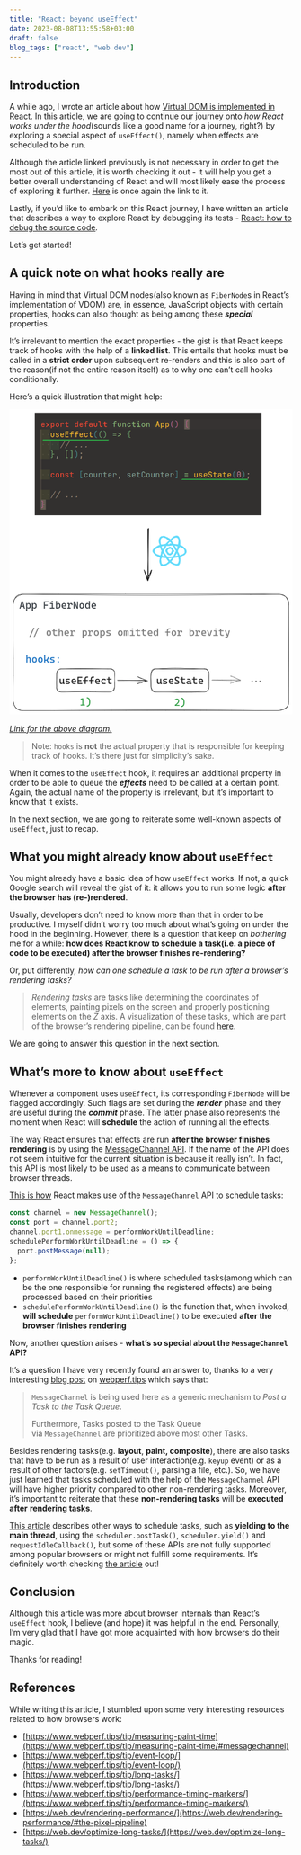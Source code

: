 ```yaml
---
title: "React: beyond useEffect"
date: 2023-08-08T13:55:58+03:00
draft: false
blog_tags: ["react", "web dev"]
---
```


## Introduction

A while ago, I wrote an article about how [Virtual DOM is implemented in React](https://indepth.dev/posts/1501/exploring-how-virtual-dom-is-implemented-in-react). In this article, we are going to continue our journey onto *how React works under the hood*(sounds like a good name for a journey, right?) by exploring a special aspect of `useEffect()`, namely when effects are scheduled to be run.

Although the article linked previously is not necessary in order to get the most out of this article, it is worth checking it out - it will help you get a better overall understanding of React and will most likely ease the process of exploring it further. [Here](https://indepth.dev/posts/1501/exploring-how-virtual-dom-is-implemented-in-react) is once again the link to it.

Lastly, if you’d like to embark on this React journey, I have written an article that describes a way to explore React by debugging its tests - [React: how to debug the source code](https://andreigatej.dev/blog/react-debugging-the-source-code/)*.*

Let’s get started!

## A quick note on what hooks really are

Having in mind that Virtual DOM nodes(also known as `FiberNode`s in React’s implementation of VDOM) are, in essence, JavaScript objects with certain properties, hooks can also thought as being among these *******special******* properties.

It’s irrelevant to mention the exact properties - the gist is that React keeps track of hooks with the help of a **********************linked list**********************. This entails that hooks must be called in a ************************strict order************************ upon subsequent re-renders and this is also part of the reason(if not the entire reason itself) as to why one can’t call hooks conditionally.

Here’s a quick illustration that might help:

![effects-order](images/effect-order.png)

*[Link for the above diagram.](https://excalidraw.com/#json=b5v3CBUltfQCG3_KufXQ8,wPP7MQ-SG50RAMz6quBJZQ)*

> Note: `hooks` is **not** the actual property that is responsible for keeping track of hooks. It’s there just for simplicity’s sake.
> 

When it comes to the `useEffect` hook, it requires an additional property in order to be able to queue the *******effects******* need to be called at a certain point. Again, the actual name of the property is irrelevant, but it’s important to know that it exists. 

In the next section, we are going to reiterate some well-known aspects of `useEffect`, just to recap.

## What you might already know about `useEffect`

You might already have a basic idea of how `useEffect` works. If not, a quick Google search will reveal the gist of it: it allows you to run some logic **after the browser has (re-)rendered**. 

Usually, developers don’t need to know more than that in order to be productive. I myself didn’t worry too much about what’s going on under the hood in the beginning. However, there is a question that keep on *bothering* me for a while: ************************************************************************************************************************how does React know to schedule a task(i.e. a piece of code to be executed) after the browser finishes re-rendering?************************************************************************************************************************

Or, put differently, *how can one schedule a task to be run after a browser’s rendering tasks?*

> *Rendering tasks* are tasks like determining the coordinates of elements, painting pixels on the screen and properly positioning elements on the *Z* axis. A visualization of these tasks, which are part of the browser’s rendering pipeline, can be found [here](https://web.dev/rendering-performance/#the-pixel-pipeline).
> 

We are going to answer this question in the next section.

## What’s more to know about `useEffect`

Whenever a component uses `useEffect`, its corresponding `FiberNode` will be flagged accordingly. Such flags are set during the *******render******* phase and they are useful during the *******commit******* phase. The latter phase also represents the moment when React will ****************schedule**************** the action of running all the effects. 

The way React ensures that effects are run ****************************************after the browser finishes rendering**************************************** is by using the [MessageChannel API](https://developer.mozilla.org/en-US/docs/Web/API/MessageChannel). If the name of the API does not seem intuitive for the current situation is because it really isn’t. In fact, this API is most likely to be used as a means to communicate between browser threads. 

[This is how](https://github.com/facebook/react/blob/v18.2.0/packages/scheduler/src/forks/Scheduler.js#L569-L574) React makes use of the `MessageChannel` API to schedule tasks:

```jsx
const channel = new MessageChannel();
const port = channel.port2;
channel.port1.onmessage = performWorkUntilDeadline;
schedulePerformWorkUntilDeadline = () => {
  port.postMessage(null);
};
```

- `performWorkUntilDeadline()` is where scheduled tasks(among which can be the one responsible for running the registered effects) are being processed based on their priorities
- `schedulePerformWorkUntilDeadline()` is the function that, when invoked, ****************will schedule**************** `performWorkUntilDeadline()` to be executed **after the browser finishes rendering**

Now, another question arises - **what’s so special about the `MessageChannel` API?**

It’s a question I have very recently found an answer to, thanks to a very interesting [blog post](https://www.webperf.tips/tip/measuring-paint-time/#messagechannel) on [webperf.tips](http://webperf.tips) which says that:

> `MessageChannel` is being used here as a generic mechanism to *Post a Task to the Task Queue*.
> 
> 
> Furthermore, Tasks posted to the Task Queue via `MessageChannel` are prioritized above most other Tasks.
> 

Besides rendering tasks(e.g. ******layout******, ******paint, composite******), there are also tasks that have to be run as a result of user interaction(e.g. `keyup` event) or as a result of other factors(e.g. `setTimeout()`, parsing a file, etc.). So, we have just learned that tasks scheduled with the help of the `MessageChannel` API will have higher priority compared to other non-rendering tasks. Moreover, it’s important to reiterate that these **non-rendering tasks** will be **executed after** **rendering tasks**.

[This article](https://web.dev/optimize-long-tasks/#task-management-strategies) describes other ways to schedule tasks, such as ******************************************************yielding to the main thread******************************************************, using the `scheduler.postTask()`, `scheduler.yield()` and `requestIdleCallback()`, but some of these APIs are not fully supported among popular browsers or might not fulfill some requirements. It’s definitely worth checking [the article](https://web.dev/optimize-long-tasks/#task-management-strategies) out!

## Conclusion

Although this article was more about browser internals than React’s `useEffect` hook, I believe (and hope) it was helpful in the end. Personally, I’m very glad that I have got more acquainted with how browsers do their magic. 

Thanks for reading!

## References

While writing this article, I stumbled upon some very interesting resources related to how browsers work:

- [https://www.webperf.tips/tip/measuring-paint-time](https://www.webperf.tips/tip/measuring-paint-time/#messagechannel)
- [https://www.webperf.tips/tip/event-loop/](https://www.webperf.tips/tip/event-loop/)
- [https://www.webperf.tips/tip/long-tasks/](https://www.webperf.tips/tip/long-tasks/)
- [https://www.webperf.tips/tip/performance-timing-markers/](https://www.webperf.tips/tip/performance-timing-markers/)
- [https://web.dev/rendering-performance/](https://web.dev/rendering-performance/#the-pixel-pipeline)
- [https://web.dev/optimize-long-tasks/](https://web.dev/optimize-long-tasks/)
